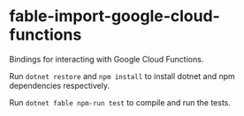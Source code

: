 # fable-import-google-cloud-functions

Bindings for interacting with Google Cloud Functions.

Run `dotnet restore` and `npm install` to install dotnet and npm dependencies respectively.

Run `dotnet fable npm-run test` to compile and run the tests.
